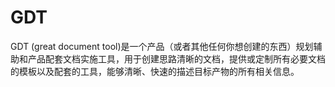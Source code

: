 # GDT
GDT (great document tool)是一个产品（或者其他任何你想创建的东西）规划辅助和产品配套文档实施工具，用于创建思路清晰的文档，提供或定制所有必要文档的模板以及配套的工具，能够清晰、快速的描述目标产物的所有相关信息。
